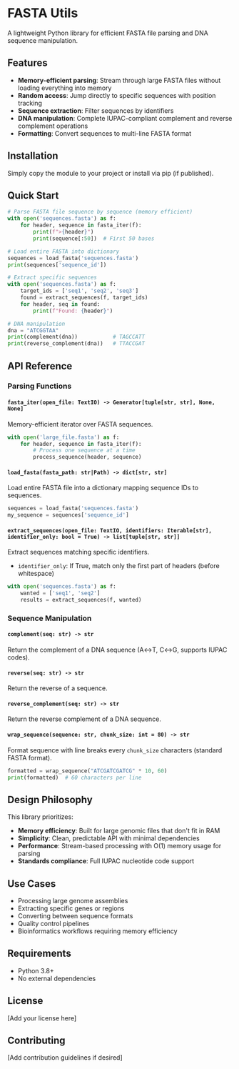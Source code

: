 # FASTA Utils

A lightweight Python library for efficient FASTA file parsing and DNA sequence manipulation.

## Features

- **Memory-efficient parsing**: Stream through large FASTA files without loading everything into memory
- **Random access**: Jump directly to specific sequences with position tracking
- **Sequence extraction**: Filter sequences by identifiers
- **DNA manipulation**: Complete IUPAC-compliant complement and reverse complement operations
- **Formatting**: Convert sequences to multi-line FASTA format

## Installation

Simply copy the module to your project or install via pip (if published).

## Quick Start

```python
# Parse FASTA file sequence by sequence (memory efficient)
with open('sequences.fasta') as f:
    for header, sequence in fasta_iter(f):
        print(f">{header}")
        print(sequence[:50])  # First 50 bases

# Load entire FASTA into dictionary
sequences = load_fasta('sequences.fasta')
print(sequences['sequence_id'])

# Extract specific sequences
with open('sequences.fasta') as f:
    target_ids = ['seq1', 'seq2', 'seq3']
    found = extract_sequences(f, target_ids)
    for header, seq in found:
        print(f"Found: {header}")

# DNA manipulation
dna = "ATCGGTAA"
print(complement(dna))           # TAGCCATT
print(reverse_complement(dna))   # TTACCGAT
```

## API Reference

### Parsing Functions

#### `fasta_iter(open_file: TextIO) -> Generator[tuple[str, str], None, None]`

Memory-efficient iterator over FASTA sequences.

```python
with open('large_file.fasta') as f:
    for header, sequence in fasta_iter(f):
        # Process one sequence at a time
        process_sequence(header, sequence)
```

#### `load_fasta(fasta_path: str|Path) -> dict[str, str]`

Load entire FASTA file into a dictionary mapping sequence IDs to sequences.

```python
sequences = load_fasta('sequences.fasta')
my_sequence = sequences['sequence_id']
```

#### `extract_sequences(open_file: TextIO, identifiers: Iterable[str], identifier_only: bool = True) -> list[tuple[str, str]]`

Extract sequences matching specific identifiers.

- `identifier_only`: If True, match only the first part of headers (before whitespace)

```python
with open('sequences.fasta') as f:
    wanted = ['seq1', 'seq2']
    results = extract_sequences(f, wanted)
```

### Sequence Manipulation

#### `complement(seq: str) -> str`
Return the complement of a DNA sequence (A↔T, C↔G, supports IUPAC codes).

#### `reverse(seq: str) -> str`
Return the reverse of a sequence.

#### `reverse_complement(seq: str) -> str`
Return the reverse complement of a DNA sequence.

#### `wrap_sequence(sequence: str, chunk_size: int = 80) -> str`
Format sequence with line breaks every `chunk_size` characters (standard FASTA format).

```python
formatted = wrap_sequence("ATCGATCGATCG" * 10, 60)
print(formatted)  # 60 characters per line
```

## Design Philosophy

This library prioritizes:

- **Memory efficiency**: Built for large genomic files that don't fit in RAM
- **Simplicity**: Clean, predictable API with minimal dependencies
- **Performance**: Stream-based processing with O(1) memory usage for parsing
- **Standards compliance**: Full IUPAC nucleotide code support

## Use Cases

- Processing large genome assemblies
- Extracting specific genes or regions
- Converting between sequence formats
- Quality control pipelines
- Bioinformatics workflows requiring memory efficiency

## Requirements

- Python 3.8+
- No external dependencies

## License

[Add your license here]

## Contributing

[Add contribution guidelines if desired]
